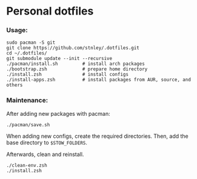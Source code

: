 # Personal dotfiles

### Usage:
```
sudo pacman -S git
git clone https://github.com/stnley/.dotfiles.git
cd ~/.dotfiles/
git submodule update --init --recursive
./pacman/install.sh         # install arch packages
./bootstrap.zsh             # prepare home directory
./install.zsh               # install configs
./install-apps.zsh          # install packages from AUR, source, and others
```

### Maintenance:
After adding new packages with pacman:
```
./pacman/save.sh
```

When adding new configs, create the required directories. Then, add the base directory to `$STOW_FOLDERS`.

Afterwards, clean and reinstall.
```
./clean-env.zsh
./install.zsh
```
